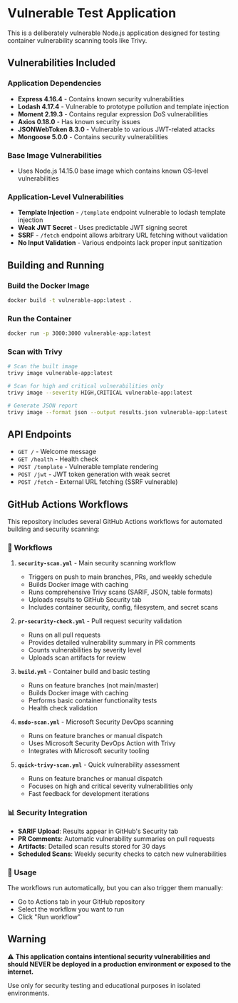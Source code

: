 # Vulnerable Test Application

This is a deliberately vulnerable Node.js application designed for testing container vulnerability scanning tools like Trivy.

## Vulnerabilities Included

### Application Dependencies
- **Express 4.16.4** - Contains known security vulnerabilities
- **Lodash 4.17.4** - Vulnerable to prototype pollution and template injection
- **Moment 2.19.3** - Contains regular expression DoS vulnerabilities
- **Axios 0.18.0** - Has known security issues
- **JSONWebToken 8.3.0** - Vulnerable to various JWT-related attacks
- **Mongoose 5.0.0** - Contains security vulnerabilities

### Base Image Vulnerabilities
- Uses Node.js 14.15.0 base image which contains known OS-level vulnerabilities

### Application-Level Vulnerabilities
- **Template Injection** - `/template` endpoint vulnerable to lodash template injection
- **Weak JWT Secret** - Uses predictable JWT signing secret
- **SSRF** - `/fetch` endpoint allows arbitrary URL fetching without validation
- **No Input Validation** - Various endpoints lack proper input sanitization

## Building and Running

### Build the Docker Image
```bash
docker build -t vulnerable-app:latest .
```

### Run the Container
```bash
docker run -p 3000:3000 vulnerable-app:latest
```

### Scan with Trivy
```bash
# Scan the built image
trivy image vulnerable-app:latest

# Scan for high and critical vulnerabilities only
trivy image --severity HIGH,CRITICAL vulnerable-app:latest

# Generate JSON report
trivy image --format json --output results.json vulnerable-app:latest
```

## API Endpoints

- `GET /` - Welcome message
- `GET /health` - Health check
- `POST /template` - Vulnerable template rendering
- `POST /jwt` - JWT token generation with weak secret
- `POST /fetch` - External URL fetching (SSRF vulnerable)

## GitHub Actions Workflows

This repository includes several GitHub Actions workflows for automated building and security scanning:

### 🔧 Workflows

1. **`security-scan.yml`** - Main security scanning workflow
   - Triggers on push to main branches, PRs, and weekly schedule
   - Builds Docker image with caching
   - Runs comprehensive Trivy scans (SARIF, JSON, table formats)
   - Uploads results to GitHub Security tab
   - Includes container security, config, filesystem, and secret scans

2. **`pr-security-check.yml`** - Pull request security validation
   - Runs on all pull requests
   - Provides detailed vulnerability summary in PR comments
   - Counts vulnerabilities by severity level
   - Uploads scan artifacts for review

3. **`build.yml`** - Container build and basic testing
   - Runs on feature branches (not main/master)
   - Builds Docker image with caching
   - Performs basic container functionality tests
   - Health check validation

4. **`msdo-scan.yml`** - Microsoft Security DevOps scanning
   - Runs on feature branches or manual dispatch
   - Uses Microsoft Security DevOps Action with Trivy
   - Integrates with Microsoft security tooling

5. **`quick-trivy-scan.yml`** - Quick vulnerability assessment
   - Runs on feature branches or manual dispatch
   - Focuses on high and critical severity vulnerabilities only
   - Fast feedback for development iterations

### 📊 Security Integration

- **SARIF Upload**: Results appear in GitHub's Security tab
- **PR Comments**: Automatic vulnerability summaries on pull requests
- **Artifacts**: Detailed scan results stored for 30 days
- **Scheduled Scans**: Weekly security checks to catch new vulnerabilities

### 🚀 Usage

The workflows run automatically, but you can also trigger them manually:
- Go to Actions tab in your GitHub repository
- Select the workflow you want to run
- Click "Run workflow"

## Warning

⚠️ **This application contains intentional security vulnerabilities and should NEVER be deployed in a production environment or exposed to the internet.**

Use only for security testing and educational purposes in isolated environments.
